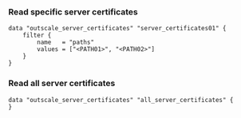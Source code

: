 ### Read specific server certificates

```hcl
data "outscale_server_certificates" "server_certificates01" {
    filter {
        name   = "paths"
        values = ["<PATH01>", "<PATH02>"]
    }
}
```

### Read all server certificates

```hcl
data "outscale_server_certificates" "all_server_certificates" {
}
```